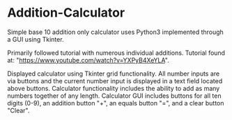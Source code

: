 # Addition-Calculator
Simple base 10 addition only calculator uses Python3 implemented through a GUI using Tkinter.

Primarily followed tutorial with numerous individual additions. Tutorial found at: "https://www.youtube.com/watch?v=YXPyB4XeYLA".

Displayed calculator using Tkinter grid functionality. All number inputs are via buttons and the current number input is displayed in a text field located above buttons. Calculator functionality includes the ability to add as many numbers together of any length. Calculator GUI includes buttons for all ten digits (0-9), an addition button "+", an equals button "=", and a clear button "Clear".
